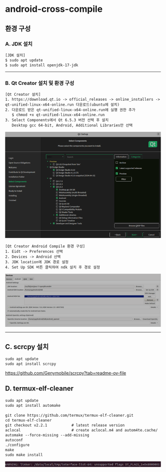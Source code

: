 # android-cross-compile

## 환경 구성
### A. JDK 설치
```
[JDK 설치]
$ sudo apt update  
$ sudo apt install openjdk-17-jdk
```
*****
### B. Qt Creator 설치 및 환경 구성
```
[Qt Creator 설치]  
1. https://download.qt.io -> official_releases -> online_installers -> qt-unified-linux-x64-online.run 다운로드(ubuntu에 설치)  
2. 다운로드 받은 qt-unified-linux-x64-online.run에 실행 권한 추가  
   $ chmod +x qt-unified-linux-x64-online.run
3. Select Components에서 Qt 6.5.3 버전 선택 후 설치
   Desktop gcc 64-bit, Android, Additional Libraries만 선택
```
![qt_setup](./image/qt_setup.png)
```
[Qt Creator Android Compile 환경 구성]
1. Eidt -> Preferences 선택
2. Devices -> Android 선택
3. JDK location에 JDK 경로 설정
4. Set Up SDK 버튼 클릭하여 ndk 설치 후 경로 설정
```
![qt_android_setup](./image/qt_android_setup.png)
*****
## C. scrcpy 설치
```
sudo apt update
sudo apt install scrcpy
```
https://github.com/Genymobile/scrcpy?tab=readme-ov-file
## D. termux-elf-cleaner
```
sudo apt update
sudo apt install automake

git clone https://github.com/termux/termux-elf-cleaner.git
cd termux-elf-cleaner
git checkout v2.2.1           # latest release version
aclocal                       # create aclocal.m4 and autom4te.cache/
automake --force-missing --add-missing
autoconf
./configure
make
sudo make install
```
![elf_warning](./image/elf_warning.png)
